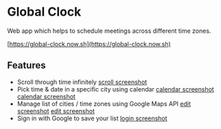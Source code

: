 # Global Clock

Web app which helps to schedule meetings across different time zones.

[https://global-clock.now.sh](https://global-clock.now.sh)

## Features

- Scroll through time infinitely
  [scroll screenshot](docs/scroll.png)
- Pick time & date in a specific city using calendar
  [calendar screenshot](docs/calendar-1.png)
  [calendar screenshot](docs/calendar-2.png)
- Manage list of cities / time zones using Google Maps API
  [edit screenshot](docs/edit-1.png)
  [edit screenshot](docs/edit-2.png)
- Sign in with Google to save your list
  [login screenshot](docs/login.png)
